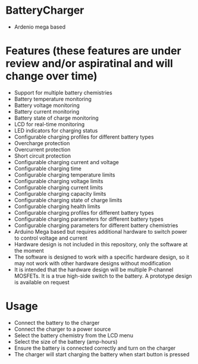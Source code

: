 # BatteryCharger
- Ardenio mega based
# Features (these features are under review and/or aspiratinal and will change over time)
- Support for multiple battery chemistries
- Battery temperature monitoring
- Battery voltage monitoring
- Battery current monitoring
- Battery state of charge monitoring
- LCD for real-time monitoring
- LED indicators for charging status
- Configurable charging profiles for different battery types
- Overcharge protection
- Overcurrent protection
- Short circuit protection
- Configurable charging current and voltage
- Configurable charging time
- Configurable charging temperature limits
- Configurable charging voltage limits
- Configurable charging current limits
- Configurable charging capacity limits
- Configurable charging state of charge limits
- Configurable charging health limits
- Configurable charging profiles for different battery types
- Configurable charging parameters for different battery types
- Configurable charging parameters for different battery chemistries
- Arduino Mega based but requires additional hardware to switch power to control voltage and current
- Hardware design is not included in this repository, only the software at the moment
- The software is designed to work with a specific hardware design, so it may not work with other hardware designs without modification
- It is intended that the hardware design will be multiple P-channel MOSFETs. It is a true high-side switch to the battery. A prototype design is available on request



# Usage
- Connect the battery to the charger
- Connect the charger to a power source
- Select the battery chemistry from the LCD menu
- Select the size of the battery (amp-hours)
- Ensure the battery is connected correctly and turn on the charger
- The charger will start charging the battery when start button is pressed

